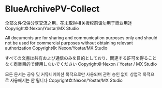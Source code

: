 # BlueArchivePV-Collect
全部文件仅供分享交流之用，在未取得相关授权前请勿用于商业用途
Copyright©:Nexon/Yostar/MX Studio

All documents are for sharing and communication purposes only and should not be used for commercial purposes without obtaining relevant authorization
Copyright©: Nexon/Yostar/MX Studio

すべての文書は共有および通信のみを目的としており、関連する許可を得ることなく商業目的で使用しないでください
Copyright©:Nexon / Yostar / MX Studio

모든 문서는 공유 및 커뮤니케이션 목적으로만 사용되며 관련 승인 없이 상업적 목적으로 사용해서는 안 됩니다
Copyright©:Nexon/Yostar/MX Studio
